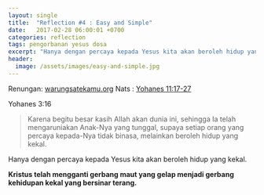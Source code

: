 ```yaml
---
layout: single
title:  "Reflection #4 : Easy and Simple"
date:   2017-02-28 06:00:01 +0700
categories: reflection 
tags: pengorbanan yesus dosa
excerpt: "Hanya dengan percaya kepada Yesus kita akan beroleh hidup yang kekal"
header:
  image: /assets/images/easy-and-simple.jpg
---
```

Renungan: [warungsatekamu.org](http://warungsatekamu.org)		Nats : [Yohanes 11:17-27](http://www.warungsatekamu.org/2017/02/mudah-dan-sederhana/)

Yohanes 3:16
> Karena begitu besar kasih Allah akan dunia ini, sehingga Ia telah mengaruniakan Anak-Nya yang tunggal, supaya setiap orang yang percaya kepada-Nya tidak binasa, melainkan beroleh hidup yang kekal.

Hanya dengan percaya kepada Yesus kita akan beroleh hidup yang kekal.

**Kristus telah mengganti gerbang maut yang gelap menjadi gerbang kehidupan kekal yang bersinar terang.**


